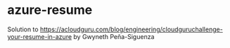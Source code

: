 # azure-resume
Solution to https://acloudguru.com/blog/engineering/cloudguruchallenge-your-resume-in-azure by Gwyneth Peña-Siguenza
